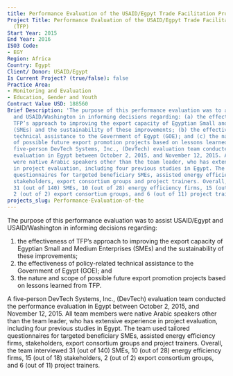 ```yaml
---
title: Performance Evaluation of the USAID/Egpyt Trade Facilitation Project (TFP)
Project Title: Performance Evaluation of the USAID/Egpyt Trade Facilitation Project
  (TFP)
Start Year: 2015
End Year: 2016
ISO3 Code:
- EGY
Region: Africa
Country: Egypt
Client/ Donor: USAID/Egypt
Is Current Project? (true/false): false
Practice Area:
- Monitoring and Evaluation
- Education, Gender and Youth
Contract Value USD: 188560
Brief Description: 'The purpose of this performance evaluation was to assist USAID/Egypt
  and USAID/Washington in informing decisions regarding: (a) the effectiveness of
  TFP’s approach to improving the export capacity of Egyptian Small and Medium Enterprises
  (SMEs) and the sustainability of these improvements; (b) the effectiveness of policy-related
  technical assistance to the Government of Egypt (GOE); and (c) the nature and scope
  of possible future export promotion projects based on lessons learned from TFP.  A
  five-person DevTech Systems, Inc., (DevTech) evaluation team conducted the performance
  evaluation in Egypt between October 2, 2015, and November 12, 2015. All team members
  were native Arabic speakers other than the team leader, who has extensive experience
  in project evaluation, including four previous studies in Egypt. The team used tailored
  questionnaires for targeted beneficiary SMEs, assisted energy efficiency firms,
  stakeholders, export consortium groups and project trainers. Overall, the team interviewed
  31 (out of 140) SMEs, 10 (out of 28) energy efficiency firms, 15 (out of 18) stakeholders,
  2 (out of 2) export consortium groups, and 6 (out of 11) project trainers.'
projects_slug: Performance-Evaluation-of-the
---
```


The purpose of this performance evaluation was to assist USAID/Egypt and USAID/Washington in informing decisions regarding: 
1. the effectiveness of TFP’s approach to improving the export capacity of Egyptian Small and Medium Enterprises (SMEs) and the sustainability of these improvements;
2. the effectiveness of policy-related technical assistance to the Government of Egypt (GOE); and 
3. the nature and scope of possible future export promotion projects based on lessons learned from TFP.  

A five-person DevTech Systems, Inc., (DevTech) evaluation team conducted the performance evaluation in Egypt between October 2, 2015, and November 12, 2015. All team members were native Arabic speakers other than the team leader, who has extensive experience in project evaluation, including four previous studies in Egypt. The team used tailored questionnaires for targeted beneficiary SMEs, assisted energy efficiency firms, stakeholders, export consortium groups and project trainers. Overall, the team interviewed 31 (out of 140) SMEs, 10 (out of 28) energy efficiency firms, 15 (out of 18) stakeholders, 2 (out of 2) export consortium groups, and 6 (out of 11) project trainers.